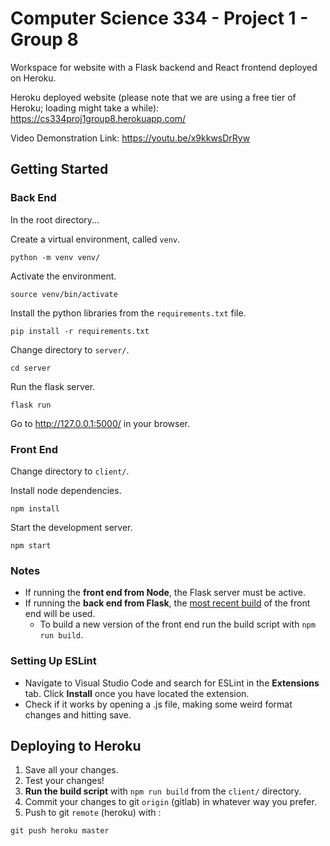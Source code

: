 # Computer Science 334 - Project 1 - Group 8

Workspace for website with a Flask backend and React frontend deployed on Heroku.

Heroku deployed website (please note that we are using a free tier of Heroku; loading might take a while):
https://cs334proj1group8.herokuapp.com/

Video Demonstration Link:
https://youtu.be/x9kkwsDrRyw

## Getting Started

### Back End

In the root directory...

Create a virtual environment, called `venv`.

```
python -m venv venv/
```

Activate the environment.

```
source venv/bin/activate
```

Install the python libraries from the `requirements.txt` file.

```
pip install -r requirements.txt
```

Change directory to `server/`.

```
cd server
```

Run the flask server.

```
flask run
```

Go to http://127.0.0.1:5000/ in your browser.

### Front End

Change directory to `client/`.

Install node dependencies.

```
npm install
```

Start the development server.

```
npm start
```

### Notes

- If running the **front end from Node**, the Flask server must be active.
- If running the **back end from Flask**, the <u>most recent build</u> of the front end will be used.
  - To build a new version of the front end run the build script with `npm run build`.

### Setting Up ESLint

- Navigate to Visual Studio Code and search for ESLint in the **Extensions** tab. Click **Install** once you have located the extension.
- Check if it works by opening a .js file, making some weird format changes and hitting save.

## Deploying to Heroku

1. Save all your changes.
2. Test your changes!
3. **Run the build script** with `npm run build` from the `client/` directory.
4. Commit your changes to git `origin` (gitlab) in whatever way you prefer.
5. Push to git `remote` (heroku) with :

```
git push heroku master
```

